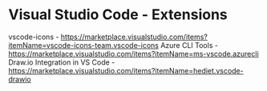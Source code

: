 # Visual Studio Code - Extensions

vscode-icons - https://marketplace.visualstudio.com/items?itemName=vscode-icons-team.vscode-icons
Azure CLI Tools - https://marketplace.visualstudio.com/items?itemName=ms-vscode.azurecli
Draw.io Integration in VS Code - https://marketplace.visualstudio.com/items?itemName=hediet.vscode-drawio
